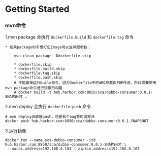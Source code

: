 # Getting Started

### mvn命令

1.mvn package 会执行 ```dockerfile:build``` 和 ```dockerfile:tag``` 命令

    * 如果package时不想打包Image可以这样跟参数：
```
    mvn clean package -Ddockerfile.skip
    
    * dockerfile.skip	
    * dockerfile.build.skip
    * dockerfile.tag.skip	
    * dockerfile.push.skip
    # 不能直接运行build命令，因为Dockerfile中的ARG参数由POM传递，所以需要使用mvn package命令进行镜像的构建
    # docker build -t hub.harbor.com:8850/sca/dubbo-consumer:0.0.1-SNAPSHOT .	
```

2.mvn deploy 会执行 ``dockerfile:push`` 命令
```
# mvn deploy会直接push，但是有个bug暂时没解决
docker push hub.harbor.com:8850/sca/dubbo-consumer:0.0.1-SNAPSHOT
```

3.运行镜像
```
docker run --name sca-dubbo-consumer -itd hub.harbor.com:8850/sca/dubbo-consumer:0.0.1-SNAPSHOT \
 --nacos.address=192.168.0.103 --zipkin.address=192.168.0.103
```